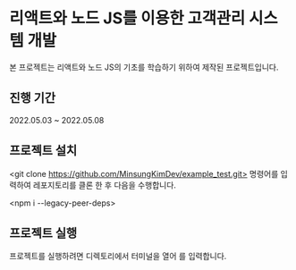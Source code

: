 # 리액트와 노드 JS를 이용한 고객관리 시스템 개발
본 프로젝트는 리액트와 노드 JS의 기초를 학습하기 위하여 제작된 프로젝트입니다.

## 진행 기간
2022.05.03 ~ 2022.05.08

## 프로젝트 설치
<git clone https://github.com/MinsungKimDev/example_test.git> 명령어를 입력하여 레포지토리를 클론 한 후 다음을 수행합니다.

<cd example_test>

<npm i>

<cd client>

<npm i --legacy-peer-deps>

## 프로젝트 실행

프로젝트를 실행하려면 <example-test> 디렉토리에서 터미널을 열어 <yarn dev> 를 입력합니다.